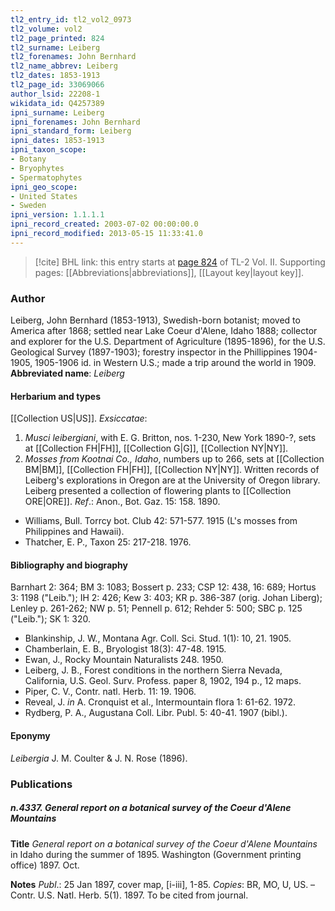 ```yaml
---
tl2_entry_id: tl2_vol2_0973
tl2_volume: vol2
tl2_page_printed: 824
tl2_surname: Leiberg
tl2_forenames: John Bernhard
tl2_name_abbrev: Leiberg
tl2_dates: 1853-1913
tl2_page_id: 33069066
author_lsid: 22208-1
wikidata_id: Q4257389
ipni_surname: Leiberg
ipni_forenames: John Bernhard
ipni_standard_form: Leiberg
ipni_dates: 1853-1913
ipni_taxon_scope: 
- Botany
- Bryophytes
- Spermatophytes
ipni_geo_scope: 
- United States
- Sweden
ipni_version: 1.1.1.1
ipni_record_created: 2003-07-02 00:00:00.0
ipni_record_modified: 2013-05-15 11:33:41.0
---
```



> [!cite] BHL link: this entry starts at [page 824](https://www.biodiversitylibrary.org/page/33069066) of TL-2 Vol. II.
> Supporting pages: [[Abbreviations|abbreviations]], [[Layout key|layout key]].

### Author

Leiberg, John Bernhard (1853-1913), Swedish-born botanist; moved to America after 1868; settled near Lake Coeur d'Alene, Idaho 1888; collector and explorer for the U.S. Department of Agriculture (1895-1896), for the U.S. Geological Survey (1897-1903); forestry inspector in the Phillippines 1904-1905, 1905-1906 id. in Western U.S.; made a trip around the world in 1909. 
**Abbreviated name**: *Leiberg*

#### Herbarium and types

[[Collection US|US]].
*Exsiccatae*:
1. *Musci leibergiani*, with E. G. Britton, nos. 1-230, New York 1890-?, sets at [[Collection FH|FH]], [[Collection G|G]], [[Collection NY|NY]].
2. *Mosses from Kootnai Co., Idaho*, numbers up to 266, sets at [[Collection BM|BM]], [[Collection FH|FH]], [[Collection NY|NY]]. Written records of Leiberg's explorations in Oregon are at the University of Oregon library. Leiberg presented a collection of flowering plants to [[Collection ORE|ORE]].
*Ref*.: Anon., Bot. Gaz. 15: 158. 1890.
- Williams, Bull. Torrcy bot. Club 42: 571-577. 1915 (L's mosses from Philippines and Hawaii).
- Thatcher, E. P., Taxon 25: 217-218. 1976.

#### Bibliography and biography

Barnhart 2: 364; BM 3: 1083; Bossert p. 233; CSP 12: 438, 16: 689; Hortus 3: 1198 ("Leib."); IH 2: 426; Kew 3: 403; KR p. 386-387 (orig. Johan Liberg); Lenley p. 261-262; NW p. 51; Pennell p. 612; Rehder 5: 500; SBC p. 125 ("Leib."); SK 1: 320.
- Blankinship, J. W., Montana Agr. Coll. Sci. Stud. 1(1): 10, 21. 1905.
- Chamberlain, E. B., Bryologist 18(3): 47-48. 1915.
- Ewan, J., Rocky Mountain Naturalists 248. 1950.
- Leiberg, J. B., Forest conditions in the northern Sierra Nevada, California, U.S. Geol. Surv. Profess. paper 8, 1902, 194 p., 12 maps.
- Piper, C. V., Contr. natl. Herb. 11: 19. 1906.
- Reveal, J. *in* A. Cronquist et al., Intermountain flora 1: 61-62. 1972.
- Rydberg, P. A., Augustana Coll. Libr. Publ. 5: 40-41. 1907 (bibl.).

#### Eponymy

*Leibergia* J. M. Coulter & J. N. Rose (1896).

### Publications

##### n.4337. General report on a botanical survey of the Coeur d'Alene Mountains

**Title**
*General report on a botanical survey of the Coeur d'Alene Mountains* in Idaho during the summer of 1895. Washington (Government printing office) 1897. Oct.

**Notes**
*Publ*.: 25 Jan 1897, cover map, \[i-iii\], 1-85. *Copies*: BR, MO, U, US. – Contr. U.S. Natl. Herb. 5(1). 1897. To be cited from journal.

